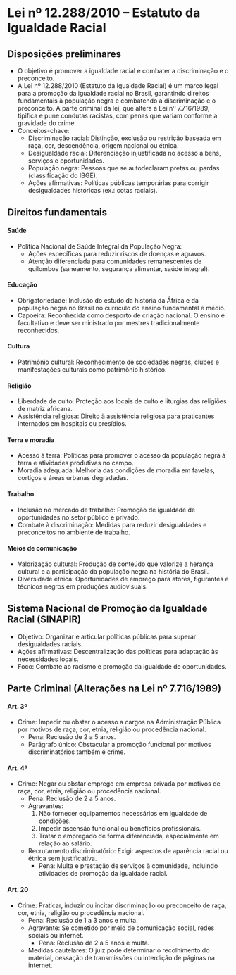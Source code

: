 # Lei nº 12.288/2010 – Estatuto da Igualdade Racial  

## Disposições preliminares
- O objetivo é promover a igualdade racial e combater a discriminação e o preconceito.  
- A Lei nº 12.288/2010 (Estatuto da Igualdade Racial) é um marco legal para a promoção da igualdade racial no Brasil, garantindo direitos fundamentais à população negra e combatendo a discriminação e o preconceito. A parte criminal da lei, que altera a Lei nº 7.716/1989, tipifica e pune condutas racistas, com penas que variam conforme a gravidade do crime.
- Conceitos-chave:  
  - Discriminação racial: Distinção, exclusão ou restrição baseada em raça, cor, descendência, origem nacional ou étnica.  
  - Desigualdade racial: Diferenciação injustificada no acesso a bens, serviços e oportunidades.  
  - População negra: Pessoas que se autodeclaram pretas ou pardas (classificação do IBGE).  
  - Ações afirmativas: Políticas públicas temporárias para corrigir desigualdades históricas (ex.: cotas raciais).  

## Direitos fundamentais

#### Saúde
- Política Nacional de Saúde Integral da População Negra:  
  - Ações específicas para reduzir riscos de doenças e agravos.  
  - Atenção diferenciada para comunidades remanescentes de quilombos (saneamento, segurança alimentar, saúde integral).  

#### Educação
- Obrigatoriedade: Inclusão do estudo da história da África e da população negra no Brasil no currículo do ensino fundamental e médio.  
- Capoeira: Reconhecida como desporto de criação nacional. O ensino é facultativo e deve ser ministrado por mestres tradicionalmente reconhecidos.  

#### Cultura
- Patrimônio cultural: Reconhecimento de sociedades negras, clubes e manifestações culturais como patrimônio histórico.  

#### Religião
- Liberdade de culto: Proteção aos locais de culto e liturgias das religiões de matriz africana.  
- Assistência religiosa: Direito à assistência religiosa para praticantes internados em hospitais ou presídios.  

#### Terra e moradia
- Acesso à terra: Políticas para promover o acesso da população negra à terra e atividades produtivas no campo.  
- Moradia adequada: Melhoria das condições de moradia em favelas, cortiços e áreas urbanas degradadas.  

#### Trabalho
- Inclusão no mercado de trabalho: Promoção de igualdade de oportunidades no setor público e privado.  
- Combate à discriminação: Medidas para reduzir desigualdades e preconceitos no ambiente de trabalho.  

#### Meios de comunicação
- Valorização cultural: Produção de conteúdo que valorize a herança cultural e a participação da população negra na história do Brasil.  
- Diversidade étnica: Oportunidades de emprego para atores, figurantes e técnicos negros em produções audiovisuais.  

## Sistema Nacional de Promoção da Igualdade Racial (SINAPIR)
- Objetivo: Organizar e articular políticas públicas para superar desigualdades raciais.  
- Ações afirmativas: Descentralização das políticas para adaptação às necessidades locais.  
- Foco: Combate ao racismo e promoção da igualdade de oportunidades.  

## Parte Criminal (Alterações na Lei nº 7.716/1989)

#### Art. 3º  
- Crime: Impedir ou obstar o acesso a cargos na Administração Pública por motivos de raça, cor, etnia, religião ou procedência nacional.  
  - Pena: Reclusão de 2 a 5 anos.  
  - Parágrafo único: Obstacular a promoção funcional por motivos discriminatórios também é crime.  

#### Art. 4º  
- Crime: Negar ou obstar emprego em empresa privada por motivos de raça, cor, etnia, religião ou procedência nacional.  
  - Pena: Reclusão de 2 a 5 anos.  
  - Agravantes:  
    1. Não fornecer equipamentos necessários em igualdade de condições.  
    2. Impedir ascensão funcional ou benefícios profissionais.  
    3. Tratar o empregado de forma diferenciada, especialmente em relação ao salário.  
  - Recrutamento discriminatório: Exigir aspectos de aparência racial ou étnica sem justificativa.  
    - Pena: Multa e prestação de serviços à comunidade, incluindo atividades de promoção da igualdade racial.  

#### Art. 20  
- Crime: Praticar, induzir ou incitar discriminação ou preconceito de raça, cor, etnia, religião ou procedência nacional.  
  - Pena: Reclusão de 1 a 3 anos e multa.  
  - Agravante: Se cometido por meio de comunicação social, redes sociais ou internet.  
    - Pena: Reclusão de 2 a 5 anos e multa.  
  - Medidas cautelares: O juiz pode determinar o recolhimento do material, cessação de transmissões ou interdição de páginas na internet.  